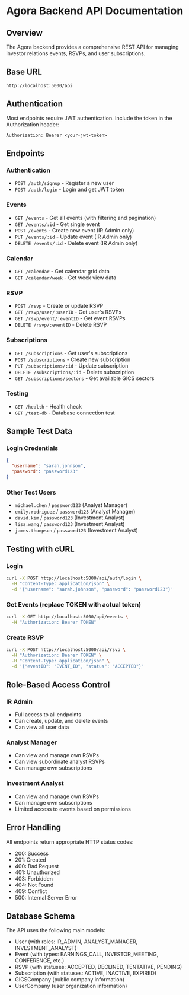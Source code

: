 # Agora Backend API Documentation

## Overview
The Agora backend provides a comprehensive REST API for managing investor relations events, RSVPs, and user subscriptions.

## Base URL
```
http://localhost:5000/api
```

## Authentication
Most endpoints require JWT authentication. Include the token in the Authorization header:
```
Authorization: Bearer <your-jwt-token>
```

## Endpoints

### Authentication
- `POST /auth/signup` - Register a new user
- `POST /auth/login` - Login and get JWT token

### Events
- `GET /events` - Get all events (with filtering and pagination)
- `GET /events/:id` - Get single event
- `POST /events` - Create new event (IR Admin only)
- `PUT /events/:id` - Update event (IR Admin only)
- `DELETE /events/:id` - Delete event (IR Admin only)

### Calendar
- `GET /calendar` - Get calendar grid data
- `GET /calendar/week` - Get week view data

### RSVP
- `POST /rsvp` - Create or update RSVP
- `GET /rsvp/user/:userID` - Get user's RSVPs
- `GET /rsvp/event/:eventID` - Get event RSVPs
- `DELETE /rsvp/:eventID` - Delete RSVP

### Subscriptions
- `GET /subscriptions` - Get user's subscriptions
- `POST /subscriptions` - Create new subscription
- `PUT /subscriptions/:id` - Update subscription
- `DELETE /subscriptions/:id` - Delete subscription
- `GET /subscriptions/sectors` - Get available GICS sectors

### Testing
- `GET /health` - Health check
- `GET /test-db` - Database connection test

## Sample Test Data

### Login Credentials
```json
{
  "username": "sarah.johnson",
  "password": "password123"
}
```

### Other Test Users
- `michael.chen` / `password123` (Analyst Manager)
- `emily.rodriguez` / `password123` (Analyst Manager)
- `david.kim` / `password123` (Investment Analyst)
- `lisa.wang` / `password123` (Investment Analyst)
- `james.thompson` / `password123` (Investment Analyst)

## Testing with cURL

### Login
```bash
curl -X POST http://localhost:5000/api/auth/login \
  -H "Content-Type: application/json" \
  -d '{"username": "sarah.johnson", "password": "password123"}'
```

### Get Events (replace TOKEN with actual token)
```bash
curl -X GET http://localhost:5000/api/events \
  -H "Authorization: Bearer TOKEN"
```

### Create RSVP
```bash
curl -X POST http://localhost:5000/api/rsvp \
  -H "Authorization: Bearer TOKEN" \
  -H "Content-Type: application/json" \
  -d '{"eventID": "EVENT_ID", "status": "ACCEPTED"}'
```

## Role-Based Access Control

### IR Admin
- Full access to all endpoints
- Can create, update, and delete events
- Can view all user data

### Analyst Manager
- Can view and manage own RSVPs
- Can view subordinate analyst RSVPs
- Can manage own subscriptions

### Investment Analyst
- Can view and manage own RSVPs
- Can manage own subscriptions
- Limited access to events based on permissions

## Error Handling
All endpoints return appropriate HTTP status codes:
- 200: Success
- 201: Created
- 400: Bad Request
- 401: Unauthorized
- 403: Forbidden
- 404: Not Found
- 409: Conflict
- 500: Internal Server Error

## Database Schema
The API uses the following main models:
- User (with roles: IR_ADMIN, ANALYST_MANAGER, INVESTMENT_ANALYST)
- Event (with types: EARNINGS_CALL, INVESTOR_MEETING, CONFERENCE, etc.)
- RSVP (with statuses: ACCEPTED, DECLINED, TENTATIVE, PENDING)
- Subscription (with statuses: ACTIVE, INACTIVE, EXPIRED)
- GICSCompany (public company information)
- UserCompany (user organization information)
